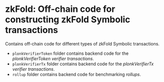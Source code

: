 # zkFold: Off-chain code for constructing zkFold Symbolic transactions

Contains off-chain code for different types of zkFold Symbolic transactions.

- `plonkVerifierToken` folder contains backend code for the _plonkVerifierToken verifier transactions_.
- `plonkVerifierTx` folder contains backend code for the _plonkVerifierTx verifier transactions_.
- `rollup` folder contains backend code for benchmarking _rollups_.